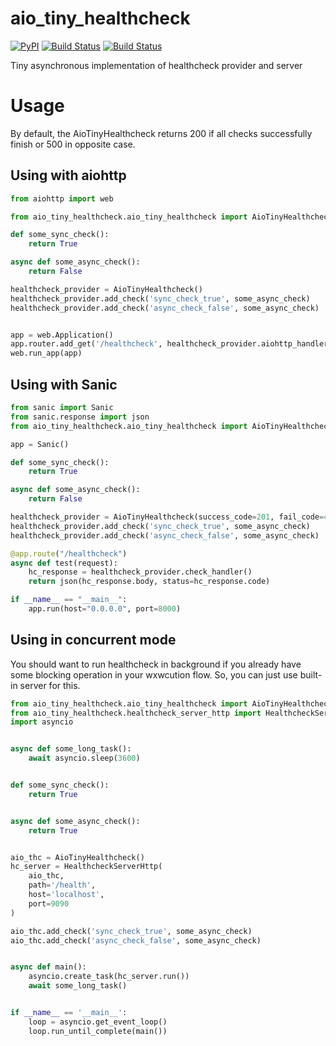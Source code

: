 # aio_tiny_healthcheck
[![PyPI](https://img.shields.io/pypi/v/aio_tiny_healthcheck.svg)](https://github.com/nabrosimoff/aio_tiny_healthcheck)
[![Build Status](https://travis-ci.org/nabrosimoff/aio_tiny_healthcheck.svg?branch=master)](https://travis-ci.org/nabrosimoff/aio_tiny_healthcheck)
[![Build Status](https://travis-ci.org/nabrosimoff/aio_tiny_healthcheck.svg?branch=develop)](https://travis-ci.org/nabrosimoff/aio_tiny_healthcheck)

Tiny asynchronous implementation of healthcheck provider and server

# Usage
By default, the AioTinyHealthcheck returns 200 if all checks successfully finish or 500 in opposite case.

## Using with aiohttp
```python
from aiohttp import web

from aio_tiny_healthcheck.aio_tiny_healthcheck import AioTinyHealthcheck

def some_sync_check():
    return True

async def some_async_check():
    return False

healthcheck_provider = AioTinyHealthcheck()
healthcheck_provider.add_check('sync_check_true', some_async_check)
healthcheck_provider.add_check('async_check_false', some_async_check)


app = web.Application()
app.router.add_get('/healthcheck', healthcheck_provider.aiohttp_handler)
web.run_app(app)
```

## Using with Sanic
```python
from sanic import Sanic
from sanic.response import json
from aio_tiny_healthcheck.aio_tiny_healthcheck import AioTinyHealthcheck

app = Sanic()

def some_sync_check():
    return True

async def some_async_check():
    return False

healthcheck_provider = AioTinyHealthcheck(success_code=201, fail_code=400)
healthcheck_provider.add_check('sync_check_true', some_async_check)
healthcheck_provider.add_check('async_check_false', some_async_check)

@app.route("/healthcheck")
async def test(request):
    hc_response = healthcheck_provider.check_handler()
    return json(hc_response.body, status=hc_response.code)

if __name__ == "__main__":
    app.run(host="0.0.0.0", port=8000)
```

## Using in concurrent mode
You should want to run healthcheck in background if you already have some blocking operation in your wxwcution flow.
So, you can just use built-in server for this.
```python 
from aio_tiny_healthcheck.aio_tiny_healthcheck import AioTinyHealthcheck
from aio_tiny_healthcheck.healthcheck_server_http import HealthcheckServerHttp
import asyncio


async def some_long_task():
    await asyncio.sleep(3600)


def some_sync_check():
    return True


async def some_async_check():
    return True


aio_thc = AioTinyHealthcheck()
hc_server = HealthcheckServerHttp(
    aio_thc,
    path='/health',
    host='localhost',
    port=9090
)

aio_thc.add_check('sync_check_true', some_async_check)
aio_thc.add_check('async_check_false', some_async_check)


async def main():
    asyncio.create_task(hc_server.run())
    await some_long_task()


if __name__ == '__main__':
    loop = asyncio.get_event_loop()
    loop.run_until_complete(main())
```
